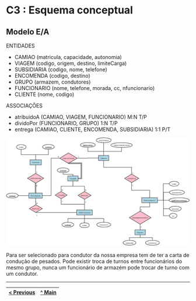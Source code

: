 # C3 : Esquema conceptual

## Modelo E/A

ENTIDADES

* CAMIAO (matricula, capacidade, autonomia)
* VIAGEM (codigo, origem, destino, limiteCarga)
* SUBSIDIARIA (codigo, nome, telefone)
* ENCOMENDA (codigo, destino)
* GRUPO (armazem, condutores)
* FUNCIONARIO (nome, telefone, morada, cc, nfuncionario)
* CLIENTE (nome, codigo)

ASSOCIAÇÕES

* atribuidoA (CAMIAO, VIAGEM, FUNCIONARIO) M:N T/P
* dividoPor (FUNCIONARIO, GRUPO) 1:N T/P
* entrega (CAMIAO, CLIENTE, ENCOMENDA, SUBSIDIARIA) 1:1 P/T

 
![Diagrama](images/DiagramaAtlas.jpeg) 

Para ser selecionado para condutor da nossa empresa tem de ter a carta de condução de pesados.
Pode existir troca de turnos entre funcionários do mesmo grupo, nunca um funcionário de armazém pode trocar de turno com um condutor.

---
[< Previous](rei02.md) | [^ Main](https://github.com/SIBD08/SIBD08-Atlas/) |
:--- | :---: | 
